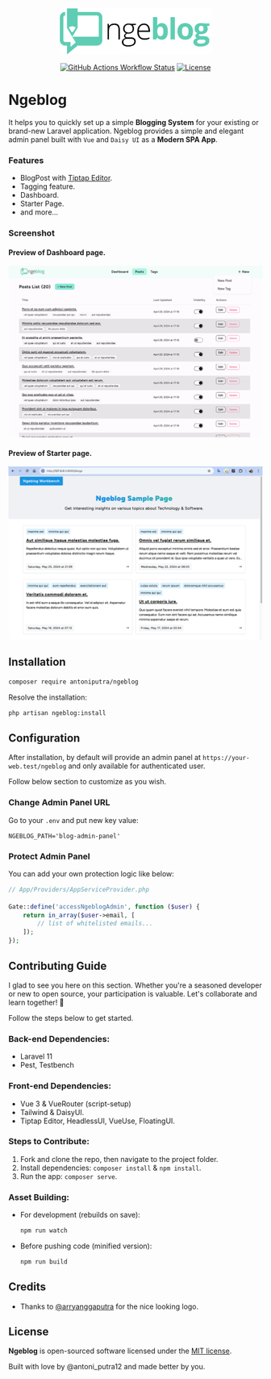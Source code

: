 <p align="center"><a href="https://github.com/antoniputra/ngeblog" target="_blank"><img src="https://raw.githubusercontent.com/antoniputra/ngeblog/main/art/logo.png" width="300px"></a></p>

<p align="center">
	<a href="https://github.com/antoniputra/ngeblog/actions/workflows/tests.yml"><img alt="GitHub Actions Workflow Status" src="https://img.shields.io/github/actions/workflow/status/antoniputra/ngeblog/tests.yml"></a>
	<!-- <a href="https://packagist.org/packages/antoniputra/ngeblog"><img src="https://poser.pugx.org/antoniputra/ngeblog/v/stable" alt="Latest Stable Version"></a> -->
	<!-- <a href="https://packagist.org/packages/antoniputra/ngeblog"><img src="https://poser.pugx.org/antoniputra/ngeblog/downloads.svg?format=flat" alt="Total Downloads"></a> -->
	<a href="https://packagist.org/packages/antoniputra/ngeblog"><img src="https://poser.pugx.org/antoniputra/ngeblog/license.svg" alt="License"></a>
</p>

# Ngeblog

It helps you to quickly set up a simple **Blogging System** for your existing or brand-new Laravel application. Ngeblog provides a simple and elegant admin panel built with `Vue` and `Daisy UI` as a **Modern SPA App**.

### Features

- BlogPost with [Tiptap Editor](https://tiptap.dev).
- Tagging feature.
- Dashboard.
- Starter Page.
- and more...

### Screenshot

#### Preview of Dashboard page.
<p align="center">
	<a href="https://raw.githubusercontent.com/antoniputra/ngeblog/main/art/preview-dashboard.png" target="_blank">
		<img src="https://raw.githubusercontent.com/antoniputra/ngeblog/main/art/preview-dashboard.png" alt="Ngeblog Screenshot">
	</a>
</p>


#### Preview of Starter page.
<p align="center">
	<a href="https://raw.githubusercontent.com/antoniputra/ngeblog/main/art/preview-starter-page.png" target="_blank">
		<img src="https://raw.githubusercontent.com/antoniputra/ngeblog/main/art/preview-starter-page.png" alt="Ngeblog Screenshot">
	</a>
</p>


## Installation

```bash
composer require antoniputra/ngeblog
```

Resolve the installation:
```bash
php artisan ngeblog:install
```


## Configuration

After installation, by default will provide an admin panel at `https://your-web.test/ngeblog` and only available for authenticated user.

Follow below section to customize as you wish.

### Change Admin Panel URL

Go to your `.env` and put new key value:
```env
NGEBLOG_PATH='blog-admin-panel'
```

### Protect Admin Panel

You can add your own protection logic like below:

```php
// App/Providers/AppServiceProvider.php

Gate::define('accessNgeblogAdmin', function ($user) {
	return in_array($user->email, [
		// list of whitelisted emails...
	]);
});
```


## Contributing Guide

I glad to see you here on this section. Whether you're a seasoned developer or new to open source, your participation is valuable. Let's collaborate and learn together! 🚀

Follow the steps below to get started.

### Back-end Dependencies:
- Laravel 11
- Pest, Testbench

### Front-end Dependencies:
- Vue 3 & VueRouter (script-setup)
- Tailwind & DaisyUI.
- Tiptap Editor, HeadlessUI, VueUse, FloatingUI.

### Steps to Contribute:
1. Fork and clone the repo, then navigate to the project folder.
2. Install dependencies: `composer install` & `npm install`.
3. Run the app: `composer serve`.

### Asset Building:
- For development (rebuilds on save):
  ```bash
  npm run watch
  ```
- Before pushing code (minified version):
  ```bash
  npm run build
  ```

## Credits

- Thanks to [@arryanggaputra](https://github.com/arryanggaputra) for the nice looking logo.


## License

**Ngeblog** is open-sourced software licensed under the [MIT license](http://opensource.org/licenses/MIT).

Built with love by @antoni_putra12 and made better by you.
